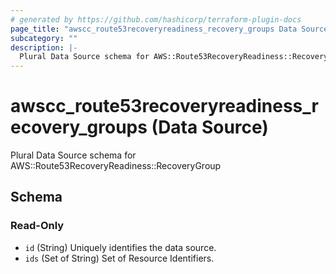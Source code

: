 ```yaml
---
# generated by https://github.com/hashicorp/terraform-plugin-docs
page_title: "awscc_route53recoveryreadiness_recovery_groups Data Source - terraform-provider-awscc"
subcategory: ""
description: |-
  Plural Data Source schema for AWS::Route53RecoveryReadiness::RecoveryGroup
---
```


# awscc_route53recoveryreadiness_recovery_groups (Data Source)

Plural Data Source schema for AWS::Route53RecoveryReadiness::RecoveryGroup



<!-- schema generated by tfplugindocs -->
## Schema

### Read-Only

- `id` (String) Uniquely identifies the data source.
- `ids` (Set of String) Set of Resource Identifiers.


